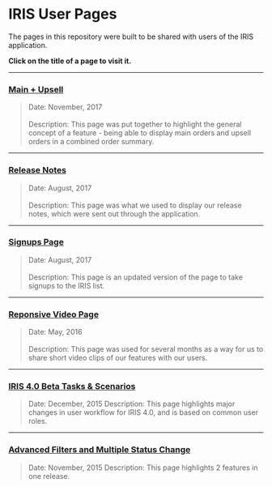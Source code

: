 # IRIS User Pages

The pages in this repository were built to be shared with users of the IRIS application. 

**Click on the title of a page to visit it.**

___


### [Main + Upsell](https://dejai.github.io/iris/pages/users/mainAndUpsell.html)
> Date: November, 2017 <br/><br/>
> Description: This page was put together to highlight the general concept of a feature - being able to display main orders and upsell orders in a combined order summary.

___

### [Release Notes](https://dejai.github.io/iris/pages/users/releaseNotes.html)
> Date: August, 2017 <br/><br/>
> Description: This page was what we used to display our release notes, which were sent out through the application. 

___

### [Signups Page](https://dejai.github.io/iris/pages/users/signups.html)
> Date: August, 2017 <br/><br/>
> Description: This page is an updated version of the page to take signups to the IRIS list.

___

### [Reponsive Video Page](https://dejai.github.io/iris/pages/users/videoPage_responsive.html)
> Date: May, 2016 <br/><br/>
> Description: This page was used for several months as a way for us to share short video clips of our features with our users.

___


### [IRIS 4.0 Beta Tasks & Scenarios](https://dejai.github.io/iris/pages/users/iris_4.0.html)
> Date: December, 2015
> Description: This page highlights major changes in user workflow for IRIS 4.0, and is based on common user roles. 

___

### [Advanced Filters and Multiple Status Change](https://dejai.github.io/iris/pages/users/betaTasks.html)
> Date: November, 2015
> Description: This page highlights 2 features in one release.


